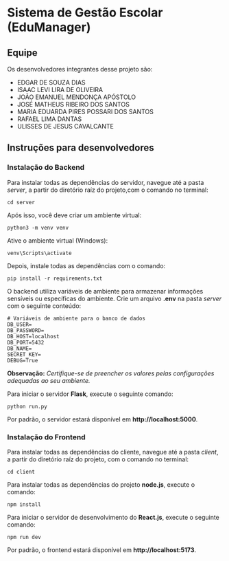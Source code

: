 # Sistema de Gestão Escolar (EduManager)
## Equipe
Os desenvolvedores integrantes desse projeto são: 
- EDGAR DE SOUZA DIAS
- ISAAC LEVI LIRA DE OLIVEIRA
- JOÃO EMANUEL MENDONÇA APÓSTOLO
- JOSÉ MATHEUS RIBEIRO DOS SANTOS
- MARIA EDUARDA PIRES POSSARI DOS SANTOS
- RAFAEL LIMA DANTAS
- ULISSES DE JESUS CAVALCANTE

## Instruções para desenvolvedores

### Instalação do Backend

Para instalar todas as dependências do servidor, navegue até a pasta *server*, a partir do diretório raíz do projeto,com o comando no terminal:
```
cd server
```
Após isso, você deve criar um ambiente virtual:
```
python3 -m venv venv
```
Ative o ambiente virtual (Windows):
```
venv\Scripts\activate
```
Depois, instale todas as dependências com o comando:
```
pip install -r requirements.txt
```
O backend utiliza variáveis de ambiente para armazenar informações sensíveis ou específicas do ambiente. Crie um arquivo **.env** na pasta *server* com o seguinte conteúdo:
```
# Variáveis de ambiente para o banco de dados
DB_USER=
DB_PASSWORD=
DB_HOST=localhost
DB_PORT=5432
DB_NAME=
SECRET_KEY=
DEBUG=True
```
**Observação:** *Certifique-se de preencher os valores pelas configurações adequadas ao seu ambiente.*

Para iniciar o servidor **Flask**, execute o seguinte comando:
```
python run.py
```
Por padrão, o servidor estará disponível em **http://localhost:5000**.

### Instalação do Frontend
Para instalar todas as dependências do cliente, navegue até a pasta *client*, a partir do diretório raíz do projeto, com o comando no terminal:
```
cd client
```
Para instalar todas as dependências do projeto **node.js**, execute o comando:
```
npm install
```
Para iniciar o servidor de desenvolvimento do **React.js**, execute o seguinte comando:
```
npm run dev
```
Por padrão, o frontend estará disponível em **http://localhost:5173**.
